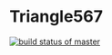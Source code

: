 # Triangle567
[![build status of master](https://app.travis-ci.com/vaibhavvashisht16/Triangle567.svg?branch=main)](https://app.travis-ci.com/github/vaibhavvashisht16/Triangle567)
